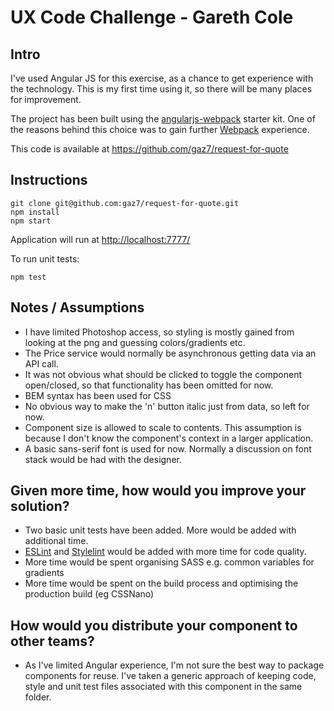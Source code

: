 # UX Code Challenge - Gareth Cole

## Intro
I've used Angular JS for this exercise, as a chance to get experience with the technology. This is my first time using it, so there will be many places for improvement.

The project has been built using the [angularjs-webpack](https://github.com/preboot/angularjs-webpack) starter kit. One of the reasons behind this choice was to gain further [Webpack](https://webpack.js.org/) experience.

This code is available at https://github.com/gaz7/request-for-quote

## Instructions
```
git clone git@github.com:gaz7/request-for-quote.git
npm install
npm start
```
Application will run at [http://localhost:7777/](http://localhost:7777/)

To run unit tests:
```
npm test
```

## Notes / Assumptions
* I have limited Photoshop access, so styling is mostly gained from looking at the png and guessing colors/gradients etc.
* The Price service would normally be asynchronous getting data via an API call.
* It was not obvious what should be clicked to toggle the component open/closed, so that functionality has been omitted for now.
* BEM syntax has been used for CSS
* No obvious way to make the 'n' button italic just from data, so left for now.
* Component size is allowed to scale to contents. This assumption is because I don't know the component's context in a larger application.
* A basic sans-serif font is used for now. Normally a discussion on font stack would be had with the designer.

## Given more time, how would you improve your solution?
* Two basic unit tests have been added. More would be added with additional time.
* [ESLint](https://eslint.org/) and [Stylelint](https://stylelint.io/) would be added with more time for code quality.
* More time would be spent organising SASS e.g. common variables for gradients
* More time would be spent on the build process and optimising the production build (eg CSSNano)

## How would you distribute your component to other teams?
* As I've limited Angular experience, I'm not sure the best way to package components for reuse. I've taken a generic approach of keeping code, style and unit test files associated with this component in the same folder.
